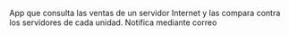 App que consulta las ventas de un servidor Internet y las compara contra los servidores de cada unidad.  Notifica mediante correo
